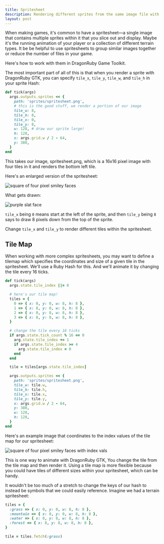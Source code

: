 ```yaml
---
title: Spritesheet
description: Rendering different sprites from the same image file with DragonRuby Game Toolkit.
layout: post
---
```


When making games, it's common to have a spritesheet—a single image that contains multiple sprites within it that you slice out and display. Maybe it's the running animation of your player or a collection of different terrain types. It be be helpful to use spritesheets to group similar images together or reduce the number of files in your game.

Here's how to work with them in DragonRuby Game Toolkit.

The most important part of all of this is that when you render a sprite with DragonRuby GTK, you can specify `tile_x`, `tile_y`, `tile_w`, and `tile_h` in your sprite Hash:

``` ruby
def tick(args)
  args.outputs.sprites << {
    path: 'sprites/spritesheet.png',
    # this is the good stuff, we render a portion of our image
    tile_w: 8,
    tile_h: 8,
    tile_x: 0,
    tile_y: 8,
    w: 128, # draw our sprite large!
    h: 128,
    x: args.grid.w / 2 - 64,
    y: 380,
  }
end
```

This takes our image, spritesheet.png, which is a 16x16 pixel image with four tiles in it and renders the bottom left tile.

Here's an enlarged version of the spritesheet:

![square of four pixel smiley faces](/assets/spritesheet.png)

What gets drawn:

![purple slat face](/assets/spritesheet-tile.png)

`tile_x` being `0` means start at the left of the sprite, and then `tile_y` being `8` says to draw 8 pixels down from the top of the sprite.

Change `tile_x` and `tile_y` to render different tiles within the spritesheet.

## Tile Map

When working with more complex spritesheets, you may want to define a tilemap which specifies the coordinates and size of a given tile in the spritesheet. We'll use a Ruby Hash for this. And we'll animate it by changing the tile every 16 ticks.

``` ruby
def tick(args)
  args.state.tile_index ||= 0

  # here's our tile map!
  tiles = {
    0 => { x: 0, y: 0, w: 8, h: 8 },
    1 => { x: 8, y: 0, w: 8, h: 8 },
    2 => { x: 0, y: 8, w: 8, h: 8 },
    3 => { x: 8, y: 8, w: 8, h: 8 },
  }

  # change the tile every 16 ticks
  if args.state.tick_count % 16 == 0
    arg.state.tile_index += 1
    if args.state.tile_index >= 4
      arg.state.tile_index = 0
    end
  end

  tile = tiles[args.state.tile_index]

  args.outputs.sprites << {
    path: 'sprites/spritesheet.png',
    tile_w: tile.w,
    tile_h: tile.h,
    tile_x: tile.x,
    tile_y: tile.y,
    x: args.grid.w / 2 - 64,
    y: 380,
    w: 128,
    h: 128,
  }
end
```

Here's an example image that coordinates to the index values of the tile map for our spritesheet:

![square of four pixel smiley faces with index vals](/assets/spritesheet-labeled.png)

This is one way to animate with DragonRuby GTK, You change the tile from the tile map and then render it. Using a tile map is more flexible because you could have tiles of different sizes within your spritesheet, which can be handy.

It wouldn't be too much of a stretch to change the keys of our hash to instead be symbols that we could easily reference. Imagine we had a terrain spritesheet:

``` ruby
tiles = {
  :grass => { x: 0, y: 0, w: 8, h: 8 },
  :mountain => { x: 8, y: 0, w: 8, h: 8 },
  :water => { x: 0, y: 8, w: 8, h: 8 },
  :forest => { x: 8, y: 8, w: 8, h: 8 },
}

tile = tiles.fetch(:grass)
```
